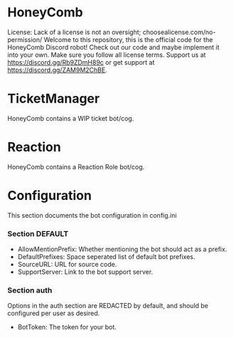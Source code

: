 # HoneyComb
License: Lack of a license is not an oversight; choosealicense.com/no-permission/
Welcome to this repository, this is the official code for the HoneyComb Discord robot! Check out our code and maybe implement it into your own. Make sure you follow all license terms. Support us at https://discord.gg/Rb9ZDmH89c or get support at https://discord.gg/ZAM9M2ChBE.

# TicketManager

HoneyComb contains a WIP ticket bot/cog.

# Reaction

HoneyComb contains a Reaction Role bot/cog.

# Configuration

This section documents the bot configuration in config.ini

### Section DEFAULT

- AllowMentionPrefix: Whether mentioning the bot should act as a prefix.
- DefaultPrefixes: Space seperated list of default bot prefixes.
- SourceURL: URL for source code.
- SupportServer: Link to the bot support server.

### Section auth
Options in the auth section are REDACTED by default, and should be configured per user as desired.

- BotToken: The token for your bot.
